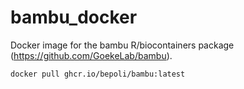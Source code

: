 # bambu_docker

Docker image for the bambu R/biocontainers package (https://github.com/GoekeLab/bambu).

```sh
docker pull ghcr.io/bepoli/bambu:latest
```

